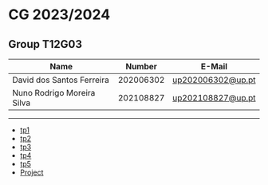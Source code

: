 # CG 2023/2024

## Group T12G03
| Name             | Number    | E-Mail             |
| ---------------- | --------- | ------------------ |
| David dos Santos Ferreira       | 202006302 | up202006302@up.pt               |
| Nuno Rodrigo Moreira Silva        | 202108827| up202108827@up.pt                |

----

  - [tp1](tp1/README.md)
  - [tp2](tp2/README.md)
  - [tp3](tp3/README.md)
  - [tp4](tp4/README.md)
  - [tp5](tp5/README.md)
  - [Project](proj/README.md)
